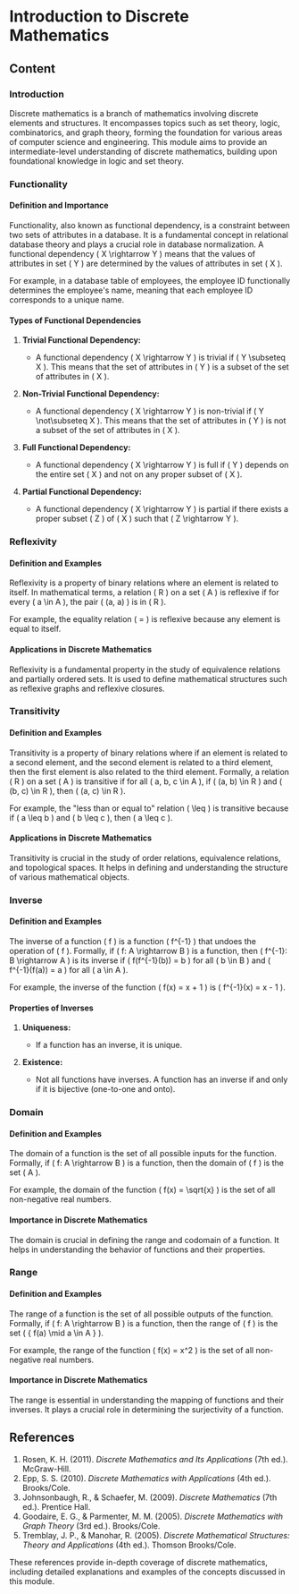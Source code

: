 # Introduction to Discrete Mathematics

## Content

### Introduction

Discrete mathematics is a branch of mathematics involving discrete elements and structures. It encompasses topics such as set theory, logic, combinatorics, and graph theory, forming the foundation for various areas of computer science and engineering. This module aims to provide an intermediate-level understanding of discrete mathematics, building upon foundational knowledge in logic and set theory.

### Functionality

#### Definition and Importance

Functionality, also known as functional dependency, is a constraint between two sets of attributes in a database. It is a fundamental concept in relational database theory and plays a crucial role in database normalization. A functional dependency \( X \rightarrow Y \) means that the values of attributes in set \( Y \) are determined by the values of attributes in set \( X \).

For example, in a database table of employees, the employee ID functionally determines the employee's name, meaning that each employee ID corresponds to a unique name.

#### Types of Functional Dependencies

1. **Trivial Functional Dependency:**
   - A functional dependency \( X \rightarrow Y \) is trivial if \( Y \subseteq X \). This means that the set of attributes in \( Y \) is a subset of the set of attributes in \( X \).

2. **Non-Trivial Functional Dependency:**
   - A functional dependency \( X \rightarrow Y \) is non-trivial if \( Y \not\subseteq X \). This means that the set of attributes in \( Y \) is not a subset of the set of attributes in \( X \).

3. **Full Functional Dependency:**
   - A functional dependency \( X \rightarrow Y \) is full if \( Y \) depends on the entire set \( X \) and not on any proper subset of \( X \).

4. **Partial Functional Dependency:**
   - A functional dependency \( X \rightarrow Y \) is partial if there exists a proper subset \( Z \) of \( X \) such that \( Z \rightarrow Y \).

### Reflexivity

#### Definition and Examples

Reflexivity is a property of binary relations where an element is related to itself. In mathematical terms, a relation \( R \) on a set \( A \) is reflexive if for every \( a \in A \), the pair \( (a, a) \) is in \( R \).

For example, the equality relation \( = \) is reflexive because any element is equal to itself.

#### Applications in Discrete Mathematics

Reflexivity is a fundamental property in the study of equivalence relations and partially ordered sets. It is used to define mathematical structures such as reflexive graphs and reflexive closures.

### Transitivity

#### Definition and Examples

Transitivity is a property of binary relations where if an element is related to a second element, and the second element is related to a third element, then the first element is also related to the third element. Formally, a relation \( R \) on a set \( A \) is transitive if for all \( a, b, c \in A \), if \( (a, b) \in R \) and \( (b, c) \in R \), then \( (a, c) \in R \).

For example, the "less than or equal to" relation \( \leq \) is transitive because if \( a \leq b \) and \( b \leq c \), then \( a \leq c \).

#### Applications in Discrete Mathematics

Transitivity is crucial in the study of order relations, equivalence relations, and topological spaces. It helps in defining and understanding the structure of various mathematical objects.

### Inverse

#### Definition and Examples

The inverse of a function \( f \) is a function \( f^{-1} \) that undoes the operation of \( f \). Formally, if \( f: A \rightarrow B \) is a function, then \( f^{-1}: B \rightarrow A \) is its inverse if \( f(f^{-1}(b)) = b \) for all \( b \in B \) and \( f^{-1}(f(a)) = a \) for all \( a \in A \).

For example, the inverse of the function \( f(x) = x + 1 \) is \( f^{-1}(x) = x - 1 \).

#### Properties of Inverses

1. **Uniqueness:**
   - If a function has an inverse, it is unique.

2. **Existence:**
   - Not all functions have inverses. A function has an inverse if and only if it is bijective (one-to-one and onto).

### Domain

#### Definition and Examples

The domain of a function is the set of all possible inputs for the function. Formally, if \( f: A \rightarrow B \) is a function, then the domain of \( f \) is the set \( A \).

For example, the domain of the function \( f(x) = \sqrt{x} \) is the set of all non-negative real numbers.

#### Importance in Discrete Mathematics

The domain is crucial in defining the range and codomain of a function. It helps in understanding the behavior of functions and their properties.

### Range

#### Definition and Examples

The range of a function is the set of all possible outputs of the function. Formally, if \( f: A \rightarrow B \) is a function, then the range of \( f \) is the set \( \{ f(a) \mid a \in A \} \).

For example, the range of the function \( f(x) = x^2 \) is the set of all non-negative real numbers.

#### Importance in Discrete Mathematics

The range is essential in understanding the mapping of functions and their inverses. It plays a crucial role in determining the surjectivity of a function.

## References

1. Rosen, K. H. (2011). *Discrete Mathematics and Its Applications* (7th ed.). McGraw-Hill.
2. Epp, S. S. (2010). *Discrete Mathematics with Applications* (4th ed.). Brooks/Cole.
3. Johnsonbaugh, R., & Schaefer, M. (2009). *Discrete Mathematics* (7th ed.). Prentice Hall.
4. Goodaire, E. G., & Parmenter, M. M. (2005). *Discrete Mathematics with Graph Theory* (3rd ed.). Brooks/Cole.
5. Tremblay, J. P., & Manohar, R. (2005). *Discrete Mathematical Structures: Theory and Applications* (4th ed.). Thomson Brooks/Cole.

These references provide in-depth coverage of discrete mathematics, including detailed explanations and examples of the concepts discussed in this module.